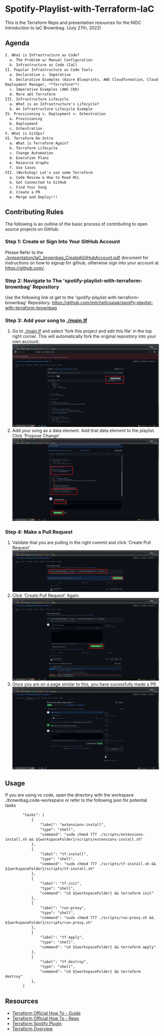 # Spotify-Playlist-with-Terraform-IaC
This is the Terraform Repo and presentation resources for the NIDC Introduction to IaC Brownbag. (July 27th, 2022)

## Agenda
```
I. What is Infrastructure as Code?
  a. The Problem w/ Manual Configuration
  b. Infrastructure as Code (IaC)
II. Popular Infrastructure as Code Tools
  a. Declarative v. Imperative
  b. Declarative Examples (Azure Blueprints, AWS Cloudformation, Cloud Deployment Manager, **Terraform**)
  c. Imperative Examples (AWS CKD)
  d. More abt Terraform
III. Infrastructure Lifecycle
  a. What is an Infrastructure's Lifecycle?
  b. An Infrastructure Lifecycle Example
IV. Provisioning v. Deployment v. Ochestration
  a. Provisioning
  b. Deployment
  c. Ochestration
V. What is GitOps?
VI. Terraform Re-Intro
  a. What is Terraform Again?
  b. Terraform Lifecycle
  c. Change Automation
  d. Execution Plans
  e. Resource Graphs
  f. Use Cases
VII. (Workshop) Let's use some Terraform
  a. Code Review & How to Read HCL
  b. Get Connected to GitHub
  c. Find Your Song
  d. Create a PR
  e. Merge and Deploy!!!
```
## Contributing Rules
The following is an outline of the basic process of contributing to open source projects on GitHub:
### **Step 1: Create or Sign Into Your GitHub Account**
Please Refer to the [./presentation/IaC_brownbag_CreateAGitHubAccount.pdf](https://github.com/mitchellciupak/spotify-playlist-with-terraform-brownbag/blob/main/presentation/IaC_brownbag_CreateAGitHubAccount.pdf) document for instructions on how to signup for github, otherwise sign into your account at https://github.com/.
### **Step 2: Navigate to The 'spotify-playlist-with-terraform-brownbag' Repository**
Use the following link ot get to the 'spotify-playlist-with-terraform-brownbag' Repository: https://github.com/mitchellciupak/spotify-playlist-with-terraform-brownbag
### **Step 3: Add your song to [./main.tf](https://github.com/mitchellciupak/spotify-playlist-with-terraform-brownbag/blob/main/main.tf)**
1. Go to [./main.tf](https://github.com/mitchellciupak/spotify-playlist-with-terraform-brownbag/blob/main/main.tf) and select 'fork this project and edit this file' in the top right corner. This will automatically fork the original repository into your own account.
![3.1](assets/3.1.jpg)
2. Add your song as a data element. Add that data element to the playlist. Click 'Propose Change'.
![3.2](assets/3.2.jpg)
### **Step 4: Make a Pull Request**
1. Validate that you are pulling in the right commit and click 'Create Pull Request'.
![4.1](assets/4.1.jpg)
2. Click 'Create Pull Request' Again.
![4.2](assets/4.2.jpg)
3. Once you are on a page similar to this, you have sucessfully made a PR.
![4.3](assets/4.3.jpg)
## Usage
If you are using vs code, open the directory with the workspace ./brownbag.code-workspace or refer to the following json for potential tasks
```
		"tasks": [
			{
				"label": "extensions-install",
				"type": "shell",
				"command": "sudo chmod 777 ./scripts/extensions-install.sh && ${workspaceFolder}/scripts/extensions-install.sh"
			},
			{
				"label": "tf-install",
				"type": "shell",
				"command": "sudo chmod 777 ./scripts/tf-install.sh && ${workspaceFolder}/scripts/tf-install.sh"
			},
			{
				"label": "tf-init",
				"type": "shell",
				"command": "cd ${workspaceFolder} && terraform init"
			},
			{
				"label": "run-proxy",
				"type": "shell",
				"command": "sudo chmod 777 ./scripts/run-proxy.sh && ${workspaceFolder}/scripts/run-proxy.sh"
			},
			{
				"label": "tf-apply",
				"type": "shell",
				"command": "cd ${workspaceFolder} && terraform apply"
			},
			{
				"label": "tf-destroy",
				"type": "shell",
				"command": "cd ${workspaceFolder} && terraform destroy"
			},
		]
```

## Resources
- [Terraform Official How To - Guide](https://learn.hashicorp.com/tutorials/terraform/spotify-playlist)
- [Terraform Official How To - Repo](https://github.com/hashicorp/learn-terraform-spotify)
- [Terraform Spotify Plugin](https://github.com/conradludgate/terraform-provider-spotify)
- [Terraform Overview](https://www.youtube.com/watch?v=V4waklkBC38)
